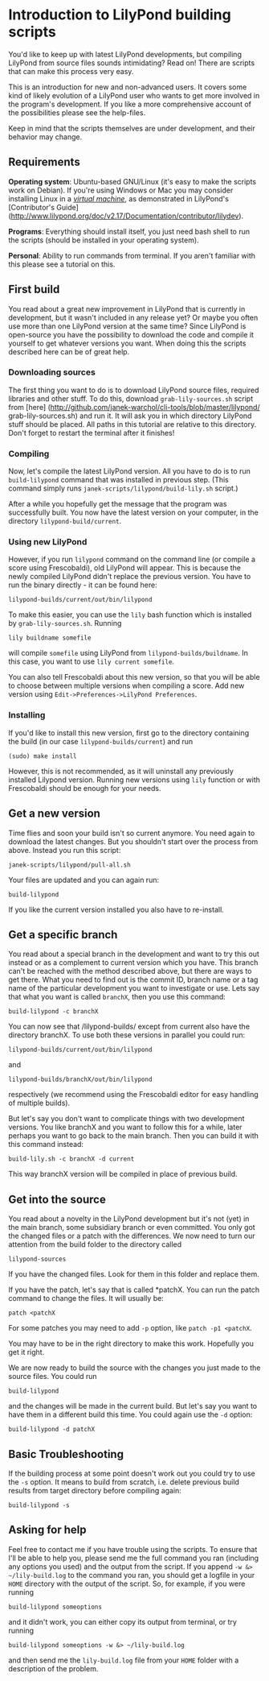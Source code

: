 Introduction to LilyPond building scripts
=========================================

You'd like to keep up with latest LilyPond developments, but
compiling LilyPond from source files sounds intimidating?
Read on! There are scripts that can make this process very easy.

This is an introduction for new and non-advanced users. It covers
some kind of likely evolution of a LilyPond user who wants to
get more involved in the program's development. If you like a
more comprehensive account of the possibilities please see the
help-files.

Keep in mind that the scripts themselves are under development,
and their behavior may change.


Requirements
------------

**Operating system**:
Ubuntu-based GNU/Linux (it's easy to make the scripts work on Debian).
If you're using Windows or Mac you may consider installing Linux
in a [_virtual machine_](http://en.wikipedia.org/wiki/Virtual_machine),
as demonstrated in LilyPond's [Contributor's Guide]
(http://www.lilypond.org/doc/v2.17/Documentation/contributor/lilydev).

**Programs**: Everything should install itself, you just need bash
shell to run the scripts (should be installed in your operating system).

**Personal**: Ability to run commands from terminal. If you aren't
familiar with this please see a tutorial on this.


First build
-----------

You read about a great new improvement in LilyPond that is
currently in development, but it wasn't included in any release
yet?  Or maybe you often use more than one LilyPond version at
the same time?  Since LilyPond is open-source you have the
possibility to download the code and compile it yourself to get
whatever versions you want.  When doing this the scripts
described here can be of great help.

### Downloading sources

The first thing you want to do is to download LilyPond source files,
required libraries and other stuff.
To do this, download `grab-lily-sources.sh` script from [here]
(http://github.com/janek-warchol/cli-tools/blob/master/lilypond/
grab-lily-sources.sh) and run it.
It will ask you in which directory LilyPond stuff should be placed.
All paths in this tutorial are relative to this directory.
Don't forget to restart the terminal after it finishes!

### Compiling

Now, let's compile the latest LilyPond version. All you have to do
is to run `build-lilypond` command that was installed in previous step.
(This command simply runs `janek-scripts/lilypond/build-lily.sh` script.)

After a while you hopefully get the message that the program was
successfully built. You now have the latest version on your
computer, in the directory `lilypond-build/current`.

### Using new LilyPond

However, if you run `lilypond` command on the command line (or compile
a score using Frescobaldi), old LilyPond will appear.  This is because
the newly compiled LilyPond didn't replace the previous version.
You have to run the binary directly - it can be found here:

    lilypond-builds/current/out/bin/lilypond

To make this easier, you can use the `lily` bash function which is
installed by `grab-lily-sources.sh`.  Running

    lily buildname somefile

will compile `somefile` using LilyPond from `lilypond-builds/buildname`.
In this case, you want to use `lily current somefile`.

You can also tell Frescobaldi about this new version, so that you
will be able to choose between multiple versions when compiling a score.
Add new version using `Edit->Preferences->LilyPond Preferences`.

### Installing

If you'd like to install this new version, first go to the directory
containing the build (in our case `lilypond-builds/current`) and run

    (sudo) make install

However, this is not recommended, as it will uninstall any previously
installed Lilypond version.  Running new versions using `lily` function
or with Frescobaldi should be enough for your needs.


Get a new version
-----------------

Time flies and soon your build isn't so current anymore. You need
again to download the latest changes. But you shouldn't start
over the process from above. Instead you run this script:

    janek-scripts/lilypond/pull-all.sh

Your files are updated and you can again run:

    build-lilypond

If you like the current version installed you also have to
re-install.


Get a specific branch
---------------------

You read about a special branch in the development and want to
try this out instead or as a complement to current version which
you have. This branch can't be reached with the method described
above, but there are ways to get there. What you need to find out
is the commit ID, branch name or a tag name of the particular
development you want to investigate or use. Lets say that what
you want is called `branchX`, then you use this command:

    build-lilypond -c branchX

You can now see that /lilypond-builds/ except from current also
have the directory branchX. To use both these versions in
parallel you could run:

    lilypond-builds/current/out/bin/lilypond

and

    lilypond-builds/branchX/out/bin/lilypond

respectively (we recommend using the Frescobaldi editor for easy
handling of multiple builds).

But let's say you don't want to complicate things with two
development versions. You like branchX and you want to follow
this for a while, later perhaps you want to go back to the main
branch. Then you can build it with this command instead:

    build-lily.sh -c branchX -d current

This way branchX version will be compiled in place of previous
build.


Get into the source
-------------------

You read about a novelty in the LilyPond development but it's not
(yet) in the main branch, some subsidiary branch or even
committed. You only got the changed files or a patch with the
differences. We now need to turn our attention from the build
folder to the directory called

    lilypond-sources

If you have the changed files. Look for them in this folder and
replace them.

If you have the patch, let's say that is called *patchX. You can
run the patch command to change the files. It will usually be:

    patch <patchX

For some patches you may need to add `-p` option, like `patch -p1
<patchX`.

You may have to be in the right directory to make this work.
Hopefully you get it right.

We are now ready to build the source with the changes you just
made to the source files. You could run

    build-lilypond

and the changes will be made in the current build. But let's say
you want to have them in a different build this time. You could
again use the `-d` option:

    build-lilypond -d patchX


Basic Troubleshooting
---------------------

If the building process at some point doesn't work out you could
try to use the `-s` option. It means to build from scratch, i.e.
delete previous build results from target directory before
compiling again:

    build-lilypond -s


Asking for help
---------------

Feel free to contact me if you have trouble using the scripts.
To ensure that I'll be able to help you, please send me the full
command you ran (including any options you used) and the output
from the script.  If you append `-w &> ~/lily-build.log` to the
command you ran, you should get a logfile in your `HOME` directory
with the output of the script.  So, for example, if you were running

    build-lilypond someoptions

and it didn't work, you can either copy its output from terminal,
or try running

    build-lilypond someoptions -w &> ~/lily-build.log

and then send me the `lily-build.log` file from your `HOME` folder
with a description of the problem.
